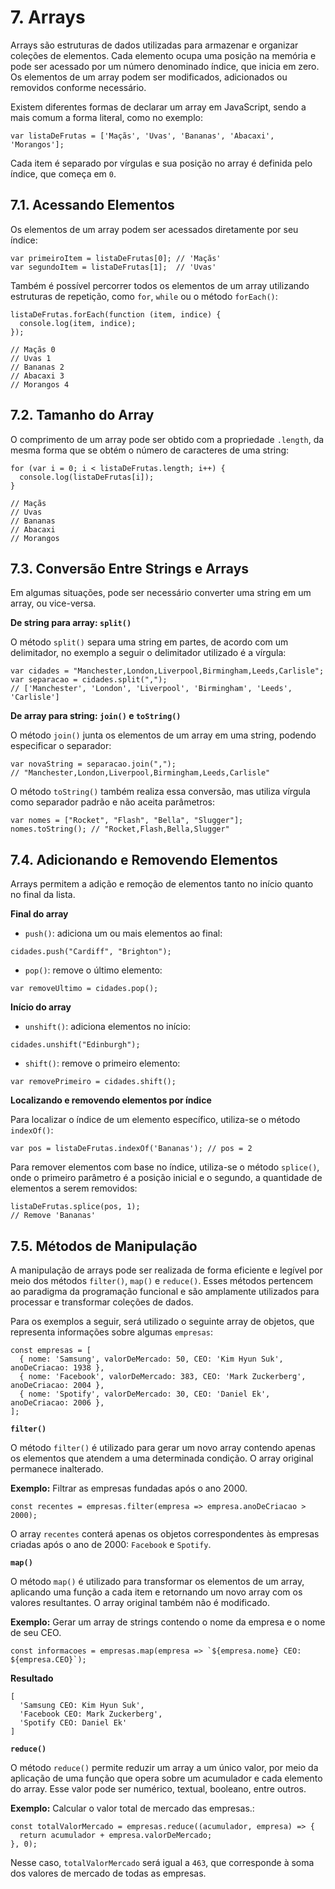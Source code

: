 # 7. Arrays

Arrays são estruturas de dados utilizadas para armazenar e organizar coleções de elementos. Cada elemento ocupa uma posição na memória e pode ser acessado por um número denominado índice, que inicia em zero. Os elementos de um array podem ser modificados, adicionados ou removidos conforme necessário.

Existem diferentes formas de declarar um array em JavaScript, sendo a mais comum a forma literal, como no exemplo:

```
var listaDeFrutas = ['Maçãs', 'Uvas', 'Bananas', 'Abacaxi', 'Morangos'];
```

Cada item é separado por vírgulas e sua posição no array é definida pelo índice, que começa em `0`. 

## 7.1. Acessando Elementos

Os elementos de um array podem ser acessados diretamente por seu índice:

```
var primeiroItem = listaDeFrutas[0]; // 'Maçãs'
var segundoItem = listaDeFrutas[1];  // 'Uvas'
```

Também é possível percorrer todos os elementos de um array utilizando estruturas de repetição, como `for`, `while` ou o método `forEach()`:

```
listaDeFrutas.forEach(function (item, indice) {
  console.log(item, indice);
});

// Maçãs 0
// Uvas 1
// Bananas 2
// Abacaxi 3
// Morangos 4
```

## 7.2. Tamanho do Array

O comprimento de um array pode ser obtido com a propriedade `.length`, da mesma forma que se obtém o número de caracteres de uma string:

```
for (var i = 0; i < listaDeFrutas.length; i++) {
  console.log(listaDeFrutas[i]);
}

// Maçãs
// Uvas
// Bananas
// Abacaxi
// Morangos
```

## 7.3. Conversão Entre Strings e Arrays

Em algumas situações, pode ser necessário converter uma string em um array, ou vice-versa.

**De string para array: `split()`**

O método `split()` separa uma string em partes, de acordo com um delimitador, no exemplo a seguir o delimitador utilizado é a vírgula:

```
var cidades = "Manchester,London,Liverpool,Birmingham,Leeds,Carlisle";
var separacao = cidades.split(",");
// ['Manchester', 'London', 'Liverpool', 'Birmingham', 'Leeds', 'Carlisle']
```

**De array para string: `join()` e `toString()`**

O método `join()` junta os elementos de um array em uma string, podendo especificar o separador:

```
var novaString = separacao.join(",");
// "Manchester,London,Liverpool,Birmingham,Leeds,Carlisle"
```

O método `toString()` também realiza essa conversão, mas utiliza vírgula como separador padrão e não aceita parâmetros:

```
var nomes = ["Rocket", "Flash", "Bella", "Slugger"];
nomes.toString(); // "Rocket,Flash,Bella,Slugger"
```

## 7.4. Adicionando e Removendo Elementos

Arrays permitem a adição e remoção de elementos tanto no início quanto no final da lista.

**Final do array**

- `push()`: adiciona um ou mais elementos ao final:

```
cidades.push("Cardiff", "Brighton");
```

- `pop()`: remove o último elemento:

```
var removeUltimo = cidades.pop();
```

**Início do array**

- `unshift()`: adiciona elementos no início:

```
cidades.unshift("Edinburgh");
```

- `shift()`: remove o primeiro elemento:

```
var removePrimeiro = cidades.shift();
```

**Localizando e removendo elementos por índice**

Para localizar o índice de um elemento específico, utiliza-se o método `indexOf()`:

```
var pos = listaDeFrutas.indexOf('Bananas'); // pos = 2
```

Para remover elementos com base no índice, utiliza-se o método `splice()`, onde o primeiro parâmetro é a posição inicial e o segundo, a quantidade de elementos a serem removidos:

```
listaDeFrutas.splice(pos, 1);
// Remove 'Bananas'
```

## 7.5. Métodos de Manipulação

A manipulação de arrays pode ser realizada de forma eficiente e legível por meio dos métodos `filter()`, `map()` e `reduce()`. Esses métodos pertencem ao paradigma da programação funcional e são amplamente utilizados para processar e transformar coleções de dados.

Para os exemplos a seguir, será utilizado o seguinte array de objetos, que representa informações sobre algumas `empresas`:

```
const empresas = [
  { nome: 'Samsung', valorDeMercado: 50, CEO: 'Kim Hyun Suk', anoDeCriacao: 1938 },
  { nome: 'Facebook', valorDeMercado: 383, CEO: 'Mark Zuckerberg', anoDeCriacao: 2004 },
  { nome: 'Spotify', valorDeMercado: 30, CEO: 'Daniel Ek', anoDeCriacao: 2006 },
];
```

**`filter()`**

O método `filter()` é utilizado para gerar um novo array contendo apenas os elementos que atendem a uma determinada condição. O array original permanece inalterado.

**Exemplo:** Filtrar as empresas fundadas após o ano 2000.

```
const recentes = empresas.filter(empresa => empresa.anoDeCriacao > 2000);
```

O array `recentes` conterá apenas os objetos correspondentes às empresas criadas após o ano de 2000: `Facebook` e `Spotify`.

**`map()`**

O método `map()` é utilizado para transformar os elementos de um array, aplicando uma função a cada item e retornando um novo array com os valores resultantes. O array original também não é modificado.

**Exemplo:** Gerar um array de strings contendo o nome da empresa e o nome de seu CEO.

```
const informacoes = empresas.map(empresa => `${empresa.nome} CEO: ${empresa.CEO}`);
```

**Resultado**

```
[
  'Samsung CEO: Kim Hyun Suk',
  'Facebook CEO: Mark Zuckerberg',
  'Spotify CEO: Daniel Ek'
]
```

**`reduce()`**

O método `reduce()` permite reduzir um array a um único valor, por meio da aplicação de uma função que opera sobre um acumulador e cada elemento do array. Esse valor pode ser numérico, textual, booleano, entre outros.

**Exemplo:** Calcular o valor total de mercado das empresas.:

```
const totalValorMercado = empresas.reduce((acumulador, empresa) => {
  return acumulador + empresa.valorDeMercado;
}, 0);
```

Nesse caso, `totalValorMercado` será igual a `463`, que corresponde à soma dos valores de mercado de todas as empresas.